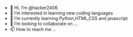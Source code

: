 - 👋 Hi, I’m @hacker2406
- 👀 I’m interested in learning new coding languages
- 🌱 I’m currently learning Python,HTML,CSS and javascript
- 💞️ I’m looking to collaborate on ...
- 📫 How to reach me ...

<!---
hacker2406/hacker2406 is a ✨ special ✨ repository because its `README.md` (this file) appears on your GitHub profile.
You can click the Preview link to take a look at your changes.
--->
